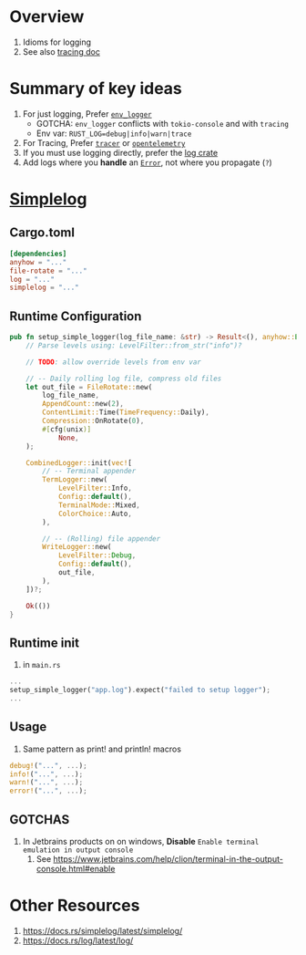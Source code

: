 # Overview

1. Idioms for logging
1. See also [tracing doc](./tracing.md)

# Summary of key ideas

1. For just logging, Prefer [`env_logger`](https://docs.rs/env_logger/latest/env_logger/)
    - GOTCHA: `env_logger` conflicts with `tokio-console` and with `tracing`
    - Env var: `RUST_LOG=debug|info|warn|trace`
1. For Tracing, Prefer [`tracer`]([TODO](https://docs.rs/tracing/latest/tracing/)) or [`opentelemetry`](TODO)
1. If you must use logging directly, prefer the [log crate](https://docs.rs/log/latest/log/)
1. Add logs where you **handle** an [`Error`](https://docs.rs/anyhow/latest/anyhow/struct.Error.html), not where you propagate (`?`)


# [Simplelog](https://docs.rs/simplelog/latest/simplelog/)

## Cargo.toml
```toml
[dependencies]
anyhow = "..."
file-rotate = "..."
log = "..."
simplelog = "..."
```

## Runtime Configuration
```rs
pub fn setup_simple_logger(log_file_name: &str) -> Result<(), anyhow::Error> {
    // Parse levels using: LevelFilter::from_str("info")?

    // TODO: allow override levels from env var

    // -- Daily rolling log file, compress old files
    let out_file = FileRotate::new(
        log_file_name,
        AppendCount::new(2),
        ContentLimit::Time(TimeFrequency::Daily),
        Compression::OnRotate(0),
        #[cfg(unix)]
            None,
    );

    CombinedLogger::init(vec![
        // -- Terminal appender
        TermLogger::new(
            LevelFilter::Info,
            Config::default(),
            TerminalMode::Mixed,
            ColorChoice::Auto,
        ),

        // -- (Rolling) file appender
        WriteLogger::new(
            LevelFilter::Debug,
            Config::default(),
            out_file,
        ),
    ])?;

    Ok(())
}
```

## Runtime init
1. in `main.rs`
```rs
...
setup_simple_logger("app.log").expect("failed to setup logger");
...
```


## Usage
1. Same pattern as print! and println! macros
```rs
debug!("...", ...);
info!("...", ...);
warn!("...", ...);
error!("...", ...);
```

## GOTCHAS
1. In Jetbrains products on on windows, **Disable** `Enable terminal emulation in output console`
    1. See https://www.jetbrains.com/help/clion/terminal-in-the-output-console.html#enable

# Other Resources
1. https://docs.rs/simplelog/latest/simplelog/
1. https://docs.rs/log/latest/log/
